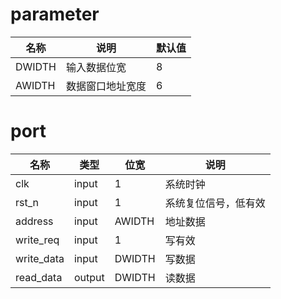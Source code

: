 # parameter

| 名称   | 说明             | 默认值 |
| ------ | ---------------- | ------ |
| DWIDTH | 输入数据位宽     | 8      |
| AWIDTH | 数据窗口地址宽度 | 6      |
 
# port

| 名称       | 类型   | 位宽   | 说明                 |
| ---------- | ------ | ------ | -------------------- |
| clk        | input  | 1      | 系统时钟             |
| rst_n      | input  | 1      | 系统复位信号，低有效 |
| address    | input  | AWIDTH | 地址数据             |
| write_req  | input  | 1      | 写有效               |
| write_data | input  | DWIDTH | 写数据               |
| read_data  | output | DWIDTH | 读数据               |